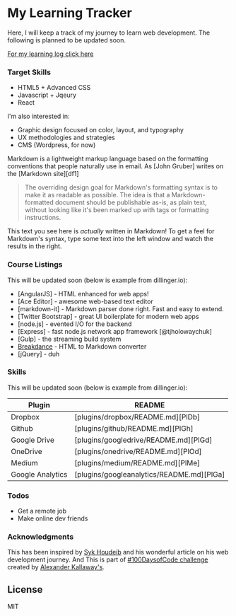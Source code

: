 # My Learning Tracker 

Here, I will keep a track of my journey to learn web development. The following is planned to be updated soon. 

[For my learning log click here](https://github.com/wonma/My-Learning-Tracker/blob/master/log.md "Regular logs of my learning with links, reflections, and information about my learning process")

### Target Skills

  - HTML5 + Advanced CSS
  - Javascript + Jqeury
  - React


I'm also interested in:
  - Graphic design focused on color, layout, and typography
  - UX methodologies and strategies
  - CMS (Wordpress, for now)

Markdown is a lightweight markup language based on the formatting conventions that people naturally use in email.  As [John Gruber] writes on the [Markdown site][df1]

> The overriding design goal for Markdown's
> formatting syntax is to make it as readable
> as possible. The idea is that a
> Markdown-formatted document should be
> publishable as-is, as plain text, without
> looking like it's been marked up with tags
> or formatting instructions.

This text you see here is *actually* written in Markdown! To get a feel for Markdown's syntax, type some text into the left window and watch the results in the right.

### Course Listings

This will be updated soon (below is example from dillinger.io):

* [AngularJS] - HTML enhanced for web apps!
* [Ace Editor] - awesome web-based text editor
* [markdown-it] - Markdown parser done right. Fast and easy to extend.
* [Twitter Bootstrap] - great UI boilerplate for modern web apps
* [node.js] - evented I/O for the backend
* [Express] - fast node.js network app framework [@tjholowaychuk]
* [Gulp] - the streaming build system
* [Breakdance](http://breakdance.io) - HTML to Markdown converter
* [jQuery] - duh



### Skills

This will be updated soon (below is example from dillinger.io):

| Plugin | README |
| ------ | ------ |
| Dropbox | [plugins/dropbox/README.md][PlDb] |
| Github | [plugins/github/README.md][PlGh] |
| Google Drive | [plugins/googledrive/README.md][PlGd] |
| OneDrive | [plugins/onedrive/README.md][PlOd] |
| Medium | [plugins/medium/README.md][PlMe] |
| Google Analytics | [plugins/googleanalytics/README.md][PlGa] |



### Todos

 - Get a remote job
 - Make online dev friends

### Acknowledgments

This has been inspired by [Syk Houdeib](https://twitter.com/Syknapse) and his wonderful article on his web development journey. And This is part of [#100DaysofCode challenge](https://github.com/Kallaway/100-days-of-code) created by [Alexander Kallaway's](https://twitter.com/ka11away).

License
----
MIT
